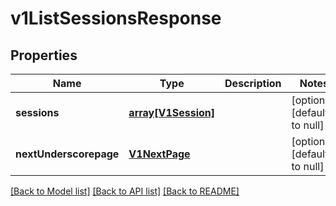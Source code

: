 # v1ListSessionsResponse

## Properties
Name | Type | Description | Notes
------------ | ------------- | ------------- | -------------
**sessions** | [**array[V1Session]**](V1Session.md) |  | [optional] [default to null]
**nextUnderscorepage** | [**V1NextPage**](V1NextPage.md) |  | [optional] [default to null]

[[Back to Model list]](../README.md#documentation-for-models) [[Back to API list]](../README.md#documentation-for-api-endpoints) [[Back to README]](../README.md)


